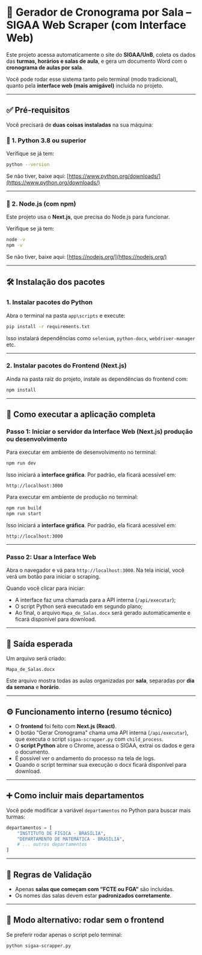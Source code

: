 # 📄 Gerador de Cronograma por Sala – SIGAA Web Scraper (com Interface Web)

Este projeto acessa automaticamente o site do **SIGAA/UnB**, coleta os dados das **turmas, horários e salas de aula**, e gera um documento Word com o **cronograma de aulas por sala**.

Você pode rodar esse sistema tanto pelo terminal (modo tradicional), quanto pela **interface web (mais amigável)** incluída no projeto.

---

## ✅ Pré-requisitos

Você precisará de **duas coisas instaladas** na sua máquina:

### 🐍 1. Python 3.8 ou superior

Verifique se já tem:

```bash
python --version
```

Se não tiver, baixe aqui: [https://www.python.org/downloads/](https://www.python.org/downloads/)

---

### 🧭 2. Node.js (com npm)

Este projeto usa o **Next.js**, que precisa do Node.js para funcionar.

Verifique se já tem:

```bash
node -v
npm -v
```

Se não tiver, baixe aqui: [https://nodejs.org/](https://nodejs.org/)

---

## 🛠️ Instalação dos pacotes

### 1. Instalar pacotes do Python

Abra o terminal na pasta `app\scripts` e execute:

```bash
pip install -r requirements.txt
```

Isso instalará dependências como `selenium`, `python-docx`, `webdriver-manager` etc.

---

### 2. Instalar pacotes do Frontend (Next.js)

Ainda na pasta raiz do projeto, instale as dependências do frontend com:

```bash
npm install
```

---

## 🚀 Como executar a aplicação completa

### Passo 1: Iniciar o servidor da Interface Web (Next.js) produção ou desenvolvimento

Para executar em ambiente de desenvolvimento no terminal:

```bash
npm run dev
```

Isso iniciará a **interface gráfica**. Por padrão, ela ficará acessível em:

```
http://localhost:3000
```

Para executar em ambiente de produção no terminal:

```bash
npm run build
npm run start
```

Isso iniciará a **interface gráfica**. Por padrão, ela ficará acessível em:

```
http://localhost:3000
```

---

### Passo 2: Usar a Interface Web

Abra o navegador e vá para `http://localhost:3000`.
Na tela inicial, você verá um botão para iniciar o scraping.

Quando você clicar para iniciar:

* A interface faz uma chamada para a API interna (`/api/executar`);
* O script Python será executado em segundo plano;
* Ao final, o arquivo `Mapa_de_Salas.docx` será gerado automaticamente e ficará disponível para download.

---

## 📁 Saída esperada

Um arquivo será criado:

```
Mapa_de_Salas.docx
```

Este arquivo mostra todas as aulas organizadas por **sala**, separadas por **dia da semana** e **horário**.

---

## ⚙️ Funcionamento interno (resumo técnico)

* O **frontend** foi feito com **Next.js (React)**.
* O botão "Gerar Cronograma" chama uma API interna (`/api/executar`), que executa o script `sigaa-scrapper.py` com `child_process`.
* O **script Python** abre o Chrome, acessa o SIGAA, extrai os dados e gera o documento.
* É possível ver o andamento do processo na tela de logs.
* Quando o script terminar sua execução o docx ficará disponível para download.

---

## ➕ Como incluir mais departamentos

Você pode modificar a variável `departamentos` no Python para buscar mais turmas:

```python
departamentos = [
    "INSTITUTO DE FÍSICA - BRASÍLIA",
    "DEPARTAMENTO DE MATEMÁTICA - BRASÍLIA",
    # ... outros departamentos
]
```

---

## 📏 Regras de Validação

* Apenas **salas que começam com “FCTE ou FGA”** são incluídas.
* Os nomes das salas devem estar **padronizados corretamente**.

---

## 🧪 Modo alternativo: rodar sem o frontend

Se preferir rodar apenas o script pelo terminal:

```bash
python sigaa-scrapper.py
```
